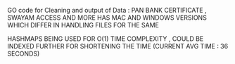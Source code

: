 GO code for Cleaning and output of Data : PAN BANK CERTIFICATE , SWAYAM ACCESS AND MORE
HAS MAC AND WINDOWS VERSIONS WHICH DIFFER IN HANDLING FILES FOR THE SAME

HASHMAPS BEING USED FOR O(1) TIME COMPLEXITY , COULD BE INDEXED FURTHER FOR SHORTENING THE TIME (CURRENT AVG TIME : 36 SECONDS)
